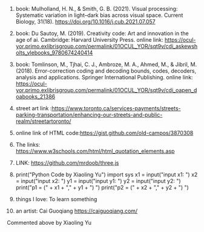 
1. book: Mulholland, H. N., &amp; Smith, G. B. (2021). Visual processing: Systematic variation in light–dark bias across visual space. Current Biology, 31(18). 
         https://doi.org/10.1016/j.cub.2021.07.057 
  
2. book: Du Sautoy, M. (2019). Creativity code: Art and innovation in the age of ai. Cambridge: Harvard University Press. 
     online link: https://ocul-yor.primo.exlibrisgroup.com/permalink/01OCUL_YOR/sqt9v/cdi_askewsholts_vlebooks_9780674240414

3. book: Tomlinson, M., Tjhai, C. J., Ambroze, M. A., Ahmed, M., &amp; Jibril, M. (2018). Error-correction coding and decoding bounds, codes, decoders, analysis and applications. Springer International Publishing. 
      online link: https://ocul-yor.primo.exlibrisgroup.com/permalink/01OCUL_YOR/sqt9v/cdi_oapen_doabooks_21386

4. street art link :https://www.toronto.ca/services-payments/streets-parking-transportation/enhancing-our-streets-and-public-realm/streetartoronto/

5. online link of HTML code:https://gist.github.com/old-campos/3870308

6. The links: https://www.w3schools.com/html/html_quotation_elements.asp

7. LINK: https://github.com/mrdoob/three.js

8. print("Python Code by Xiaoling Yu")
   import sys
   x1 = input("input x1: ")
   x2 = input("input x2: ")
   y1 = input("input y1: ")
   y2 = input("input y2: ")
   print("p1 = (" + x1 + "," + y1 + ") ")
   print("p2 = (" + x2 + "," + y2 + ") ")

9. things I love: To learn something

10. an artist: Cai Guoqiang https://caiguoqiang.com/

Commented above by Xiaoling Yu
